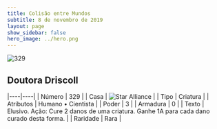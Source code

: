 ```yaml
---
title: Colisão entre Mundos
subtitle: 8 de novembro de 2019
layout: page
show_sidebar: false
hero_image: ../hero.png
---
```


![329](https://cdn.keyforgegame.com/media/card_front/pt/452_329_46W7MWQFG22Q_pt.png)

## Doutora Driscoll

|----|----|
| Número | 329 |
| Casa | ![Star Alliance](https://archonarcana.com/images/thumb/7/7d/Star_Alliance.png/22px-Star_Alliance.png "Aliança Estelar") |
| Tipo | Criatura |
| Atributos | Humano • Cientista |
| Poder | 3 |
| Armadura | 0 |
| Texto | Elusivo.  Ação: Cure 2 danos de uma criatura. Ganhe 1A para cada dano curado desta forma. |
| Raridade | Rara |
